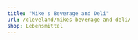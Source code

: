 ```yaml
---
title: "Mike's Beverage and Deli"
url: /cleveland/mikes-beverage-and-deli/
shop: Lebensmittel
---
```

